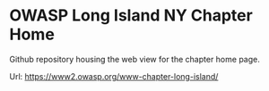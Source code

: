 OWASP Long Island NY Chapter Home
=================================

Github repository housing the web view for the chapter home page.

Url: https://www2.owasp.org/www-chapter-long-island/
